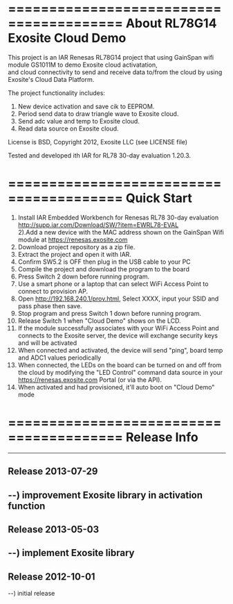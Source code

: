 ========================================
About RL78G14 Exosite Cloud Demo
========================================
This project is an IAR Renesas RL78G14 project that using GainSpan wifi module GS1011M to demo Exosite cloud activatation, <br>
and cloud connectivity to send and receive data to/from the cloud by using Exosite's Cloud Data Platform.<br> 

The project functionality includes:<br>
1) New device activation and save cik to EEPROM.<br>
2) Period send data to draw triangle wave to Exosite cloud.<br>
3) Send adc value and temp to Exosite cloud.<br>
4) Read data source on Exosite cloud.<br>

License is BSD, Copyright 2012, Exosite LLC (see LICENSE file)

Tested and developed ith IAR for RL78 30-day evaluation 1.20.3.<br>

========================================
Quick Start
========================================
1) Install IAR Embedded Workbench for Renesas RL78 30-day evaluation<br>
http://supp.iar.com/Download/SW/?item=EWRL78-EVAL <br>
2).Add a new device with the MAC address shown on the GainSpan Wifi module at https://renesas.exosite.com
3) Download project repository as a zip file.<br>
4) Extract the project and open it with IAR.<br>
5) Confirm SW5.2 is OFF then plug in the USB cable to your PC<br>
6) Compile the project and download the program to the board<br>
7) Press Switch 2 down before running program.
8) Use a smart phone or a laptop that can select WiFi Access Point to connect to provision AP.<br>
9) Open http://192.168.240.1/prov.html, Select XXXX, input your SSID and pass phase then save.<br>
10) Stop program and press Switch 1 down before running program.<br>
11) Release Switch 1 when "Cloud Demo" shows on the LCD.<br>
12) If the module successfully associates with your WiFi Access Point and connects to the Exosite server, the device will exchange security keys and will be activated<br>
13) When connected and activated, the device will send "ping", board temp and ADC1 values periodically<br>
14) When connected, the LEDs on the board can be turned on and off from the cloud by modifying the "LED Control" command data source in your https://renesas.exosite.com Portal (or via the API).<br>
15) When activated and had provisioned, it'll auto boot on "Cloud Demo" mode<br>

========================================
Release Info
========================================
----------------------------------------
Release 2013-07-29
----------------------------------------
--) improvement Exosite library in activation function
----------------------------------------
Release 2013-05-03
----------------------------------------
--) implement Exosite library
----------------------------------------
Release 2012-10-01
----------------------------------------
--) initial release<br>


